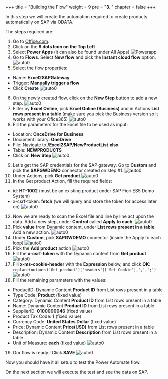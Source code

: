 +++
title = "Building the Flow"
weight = 9
pre = "<b>3. </b>"
chapter = false
+++

In this step we will create the automation required to create products automatically on SAP via ODATA. 

The steps required are: 

1. Go to [Office.com](https://www.office.com/). 
2. Click on the **9 dots Icon on the Top Left**
3. Select **Power Apps** (it can also be found under All Apps)
![Powerapp](/images/log00.png?height=300)
4. Go to **Flows**. Select **New flow** and pick the **Instant cloud flow** option.
![auto0](/images/auto1-1.png?height=400)
5. Select the flow properties: 
- Name: **Excel2SAPGateway** 
- Trigger: **Manually trigger a flow** 
- Click **Create** 
![auto0](/images/auto1-2.png?height=400)
6. On the newly created flow, click on the **New Step** button to add a new step. 
![auto0](/images/auto1-3.png?height=100)
7. Filter by **Excel Online**, pick **Excel Online (Business)** and in Actions **List rows present in a table** (make sure you pick the Business version so it works with your Ofice365)
![auto0](/images/auto1-4.png?height=400)
8. Fill the parameters for the Excel file to be used as input: 
- Location: **OnceDrive for Business** 
- Document library: **OneDrive**
- File: Navigate to **/Excel2SAP/NewProductList.xlsx** 
- Table:  **NEWPRODUCTS** 
- Click on **New Step**
![auto0](/images/auto1-5.png?height=400)
9. Let's get the SAP credentials for the SAP gateway. Go to **Custom** and pick the **SAPGWDEMO** connector created on step #1.
![auto0](/images/auto1-7.png?height=400)
10. Under Actions, pick **Get product**
![auto0](/images/auto1-8.png?height=400)
11. In the Get product Action, fill the required fields: 
- id: **HT-1002** (must be an existing product under SAP Fiori ES5 Demo System)
- x-csrf-token: **fetch** (we will query and store the token for access later on)
![auto0](/images/auto1-9.png?height=400)
12. Now we are ready to scan the Excel file and line by line act upon the data. Add a new step, under **Control** called **Apply to each**. 
![auto0](/images/auto1-10.png?height=400)
13. Pick **value** from Dynamic content, under **List rows present in a table**. Add a new action. 
![auto0](/images/auto1-11.png?height=400)
14. Under **Custom**, pick **SAPGWDEMO** connector (inside the Apply to each loop)
![auto0](/images/auto1-12.png?height=400)
15. Pick the **Add product** action
![auto0](/images/auto1-13.png?height=400)
16. Fill the **x-csrf-token** with the Dynamic content from **Get product** 
![auto0](/images/auto1-14.png?height=400)
17. Fill **x-ms-cookie-header** with the **Expression** below, and click **OK**: 
``replace(outputs('Get_product')['headers']['Set-Cookie'],',',';')``
![auto0](/images/auto1-15.png?height=400)
18. Fill the remaining parameters with the values: 
- ProductID: Dynamic Content **Product ID** from List rows present in a table
- Type Code: **Product** (fixed value)
- Category: Dynamic Content **Product ID** from List rows present in a table
- Name: Dynamic Content **Product ID** from List rows present in a table
- SupplierID: **0100000046** (fixed value)
- Product Tax Code: **1** (fixed value)
- Currency Code: **United States Dollar** (fixed value)
- Price: Dynamic Content **Price(USD)** from List rows present in a table
- Description: Dynamic Content **Description** from List rows present in a table
- Unit of Measure: **each** (fixed value)
![auto0](/images/auto1-16.png?height=400)
19. Our flow is ready ! Click **SAVE** 
![auto0](/images/auto1-17.png?height=400)

Now you should have it all setup to test the Power Automate flow. 

On the next section we will execute the test and see the data on SAP. 
